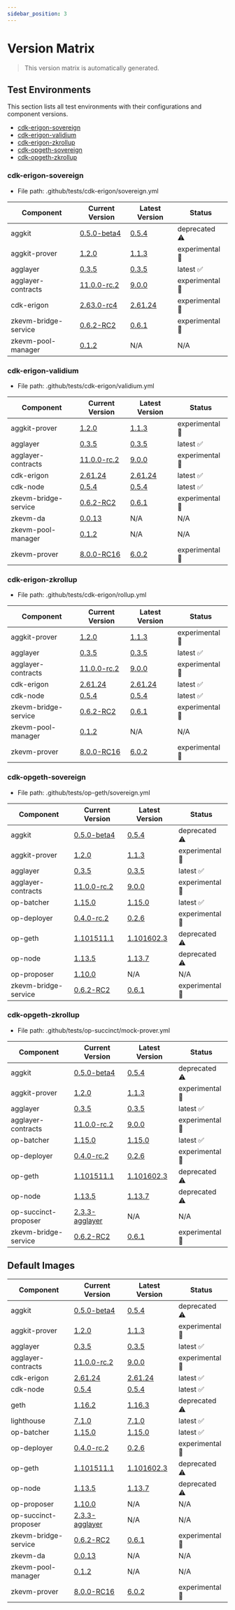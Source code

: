 ```yaml
---
sidebar_position: 3
---
```


# Version Matrix

> This version matrix is automatically generated.

## Test Environments

This section lists all test environments with their configurations and component versions.

- [cdk-erigon-sovereign](#cdk-erigon-sovereign)
- [cdk-erigon-validium](#cdk-erigon-validium)
- [cdk-erigon-zkrollup](#cdk-erigon-zkrollup)
- [cdk-opgeth-sovereign](#cdk-opgeth-sovereign)
- [cdk-opgeth-zkrollup](#cdk-opgeth-zkrollup)

### cdk-erigon-sovereign

- File path: .github/tests/cdk-erigon/sovereign.yml

| Component | Current Version | Latest Version | Status |
|-----------|-----------------|----------------|--------|
| aggkit | [0.5.0-beta4](https://github.com/agglayer/aggkit/releases/tag/v0.5.0-beta4) | [0.5.4](https://github.com/agglayer/aggkit/releases/tag/v0.5.4) | deprecated ⚠️ |
| aggkit-prover | [1.2.0](https://github.com/agglayer/provers/releases/tag/v1.2.0) | [1.1.3](https://github.com/agglayer/provers/releases/tag/v1.1.3) | experimental 🧪 |
| agglayer | [0.3.5](https://github.com/agglayer/agglayer/releases/tag/v0.3.5) | [0.3.5](https://github.com/agglayer/agglayer/releases/tag/v0.3.5) | latest ✅ |
| agglayer-contracts | [11.0.0-rc.2](https://github.com/agglayer/agglayer-contracts/releases/tag/v11.0.0-rc.2) | [9.0.0](https://github.com/agglayer/agglayer-contracts/releases/tag/v9.0.0) | experimental 🧪 |
| cdk-erigon | [2.63.0-rc4](https://github.com/0xPolygon/cdk-erigon/releases/tag/v2.63.0-rc4) | [2.61.24](https://github.com/0xPolygon/cdk-erigon/releases/tag/v2.61.24) | experimental 🧪 |
| zkevm-bridge-service | [0.6.2-RC2](https://github.com/0xPolygon/zkevm-bridge-service/releases/tag/v0.6.2-RC2) | [0.6.1](https://github.com/0xPolygon/zkevm-bridge-service/releases/tag/v0.6.1) | experimental 🧪 |
| zkevm-pool-manager | [0.1.2](https://github.com/0xPolygon/zkevm-pool-manager/releases/tag/v0.1.2) | N/A | N/A |

### cdk-erigon-validium

- File path: .github/tests/cdk-erigon/validium.yml

| Component | Current Version | Latest Version | Status |
|-----------|-----------------|----------------|--------|
| aggkit-prover | [1.2.0](https://github.com/agglayer/provers/releases/tag/v1.2.0) | [1.1.3](https://github.com/agglayer/provers/releases/tag/v1.1.3) | experimental 🧪 |
| agglayer | [0.3.5](https://github.com/agglayer/agglayer/releases/tag/v0.3.5) | [0.3.5](https://github.com/agglayer/agglayer/releases/tag/v0.3.5) | latest ✅ |
| agglayer-contracts | [11.0.0-rc.2](https://github.com/agglayer/agglayer-contracts/releases/tag/v11.0.0-rc.2) | [9.0.0](https://github.com/agglayer/agglayer-contracts/releases/tag/v9.0.0) | experimental 🧪 |
| cdk-erigon | [2.61.24](https://github.com/0xPolygon/cdk-erigon/releases/tag/v2.61.24) | [2.61.24](https://github.com/0xPolygon/cdk-erigon/releases/tag/v2.61.24) | latest ✅ |
| cdk-node | [0.5.4](https://github.com/0xPolygon/cdk/releases/tag/v0.5.4) | [0.5.4](https://github.com/0xPolygon/cdk/releases/tag/v0.5.4) | latest ✅ |
| zkevm-bridge-service | [0.6.2-RC2](https://github.com/0xPolygon/zkevm-bridge-service/releases/tag/v0.6.2-RC2) | [0.6.1](https://github.com/0xPolygon/zkevm-bridge-service/releases/tag/v0.6.1) | experimental 🧪 |
| zkevm-da | [0.0.13](https://github.com/0xPolygon/cdk-data-availability/releases/tag/v0.0.13) | N/A | N/A |
| zkevm-pool-manager | [0.1.2](https://github.com/0xPolygon/zkevm-pool-manager/releases/tag/v0.1.2) | N/A | N/A |
| zkevm-prover | [8.0.0-RC16](https://github.com/0xPolygon/zkevm-prover/releases/tag/v8.0.0-RC16) | [6.0.2](https://github.com/0xPolygon/zkevm-prover/releases/tag/v6.0.2) | experimental 🧪 |

### cdk-erigon-zkrollup

- File path: .github/tests/cdk-erigon/rollup.yml

| Component | Current Version | Latest Version | Status |
|-----------|-----------------|----------------|--------|
| aggkit-prover | [1.2.0](https://github.com/agglayer/provers/releases/tag/v1.2.0) | [1.1.3](https://github.com/agglayer/provers/releases/tag/v1.1.3) | experimental 🧪 |
| agglayer | [0.3.5](https://github.com/agglayer/agglayer/releases/tag/v0.3.5) | [0.3.5](https://github.com/agglayer/agglayer/releases/tag/v0.3.5) | latest ✅ |
| agglayer-contracts | [11.0.0-rc.2](https://github.com/agglayer/agglayer-contracts/releases/tag/v11.0.0-rc.2) | [9.0.0](https://github.com/agglayer/agglayer-contracts/releases/tag/v9.0.0) | experimental 🧪 |
| cdk-erigon | [2.61.24](https://github.com/0xPolygon/cdk-erigon/releases/tag/v2.61.24) | [2.61.24](https://github.com/0xPolygon/cdk-erigon/releases/tag/v2.61.24) | latest ✅ |
| cdk-node | [0.5.4](https://github.com/0xPolygon/cdk/releases/tag/v0.5.4) | [0.5.4](https://github.com/0xPolygon/cdk/releases/tag/v0.5.4) | latest ✅ |
| zkevm-bridge-service | [0.6.2-RC2](https://github.com/0xPolygon/zkevm-bridge-service/releases/tag/v0.6.2-RC2) | [0.6.1](https://github.com/0xPolygon/zkevm-bridge-service/releases/tag/v0.6.1) | experimental 🧪 |
| zkevm-pool-manager | [0.1.2](https://github.com/0xPolygon/zkevm-pool-manager/releases/tag/v0.1.2) | N/A | N/A |
| zkevm-prover | [8.0.0-RC16](https://github.com/0xPolygon/zkevm-prover/releases/tag/v8.0.0-RC16) | [6.0.2](https://github.com/0xPolygon/zkevm-prover/releases/tag/v6.0.2) | experimental 🧪 |

### cdk-opgeth-sovereign

- File path: .github/tests/op-geth/sovereign.yml

| Component | Current Version | Latest Version | Status |
|-----------|-----------------|----------------|--------|
| aggkit | [0.5.0-beta4](https://github.com/agglayer/aggkit/releases/tag/v0.5.0-beta4) | [0.5.4](https://github.com/agglayer/aggkit/releases/tag/v0.5.4) | deprecated ⚠️ |
| aggkit-prover | [1.2.0](https://github.com/agglayer/provers/releases/tag/v1.2.0) | [1.1.3](https://github.com/agglayer/provers/releases/tag/v1.1.3) | experimental 🧪 |
| agglayer | [0.3.5](https://github.com/agglayer/agglayer/releases/tag/v0.3.5) | [0.3.5](https://github.com/agglayer/agglayer/releases/tag/v0.3.5) | latest ✅ |
| agglayer-contracts | [11.0.0-rc.2](https://github.com/agglayer/agglayer-contracts/releases/tag/v11.0.0-rc.2) | [9.0.0](https://github.com/agglayer/agglayer-contracts/releases/tag/v9.0.0) | experimental 🧪 |
| op-batcher | [1.15.0](https://github.com/ethereum-optimism/optimism/releases/tag/op-batcher/v1.15.0) | [1.15.0](https://github.com/ethereum-optimism/optimism/releases/tag/op-batcher/v1.15.0) | latest ✅ |
| op-deployer | [0.4.0-rc.2](https://github.com/ethereum-optimism/optimism/releases/tag/op-deployer/v0.4.0-rc.2) | [0.2.6](https://github.com/ethereum-optimism/optimism/releases/tag/op-deployer/v0.2.6) | experimental 🧪 |
| op-geth | [1.101511.1](https://github.com/ethereum-optimism/op-geth/releases/tag/v1.101511.1) | [1.101602.3](https://github.com/ethereum-optimism/op-geth/releases/tag/v1.101602.3) | deprecated ⚠️ |
| op-node | [1.13.5](https://github.com/ethereum-optimism/optimism/releases/tag/op-node/v1.13.5) | [1.13.7](https://github.com/ethereum-optimism/optimism/releases/tag/op-node/v1.13.7) | deprecated ⚠️ |
| op-proposer | [1.10.0](https://github.com/ethereum-optimism/optimism/releases/tag/op-proposer/v1.10.0) | N/A | N/A |
| zkevm-bridge-service | [0.6.2-RC2](https://github.com/0xPolygon/zkevm-bridge-service/releases/tag/v0.6.2-RC2) | [0.6.1](https://github.com/0xPolygon/zkevm-bridge-service/releases/tag/v0.6.1) | experimental 🧪 |

### cdk-opgeth-zkrollup

- File path: .github/tests/op-succinct/mock-prover.yml

| Component | Current Version | Latest Version | Status |
|-----------|-----------------|----------------|--------|
| aggkit | [0.5.0-beta4](https://github.com/agglayer/aggkit/releases/tag/v0.5.0-beta4) | [0.5.4](https://github.com/agglayer/aggkit/releases/tag/v0.5.4) | deprecated ⚠️ |
| aggkit-prover | [1.2.0](https://github.com/agglayer/provers/releases/tag/v1.2.0) | [1.1.3](https://github.com/agglayer/provers/releases/tag/v1.1.3) | experimental 🧪 |
| agglayer | [0.3.5](https://github.com/agglayer/agglayer/releases/tag/v0.3.5) | [0.3.5](https://github.com/agglayer/agglayer/releases/tag/v0.3.5) | latest ✅ |
| agglayer-contracts | [11.0.0-rc.2](https://github.com/agglayer/agglayer-contracts/releases/tag/v11.0.0-rc.2) | [9.0.0](https://github.com/agglayer/agglayer-contracts/releases/tag/v9.0.0) | experimental 🧪 |
| op-batcher | [1.15.0](https://github.com/ethereum-optimism/optimism/releases/tag/op-batcher/v1.15.0) | [1.15.0](https://github.com/ethereum-optimism/optimism/releases/tag/op-batcher/v1.15.0) | latest ✅ |
| op-deployer | [0.4.0-rc.2](https://github.com/ethereum-optimism/optimism/releases/tag/op-deployer/v0.4.0-rc.2) | [0.2.6](https://github.com/ethereum-optimism/optimism/releases/tag/op-deployer/v0.2.6) | experimental 🧪 |
| op-geth | [1.101511.1](https://github.com/ethereum-optimism/op-geth/releases/tag/v1.101511.1) | [1.101602.3](https://github.com/ethereum-optimism/op-geth/releases/tag/v1.101602.3) | deprecated ⚠️ |
| op-node | [1.13.5](https://github.com/ethereum-optimism/optimism/releases/tag/op-node/v1.13.5) | [1.13.7](https://github.com/ethereum-optimism/optimism/releases/tag/op-node/v1.13.7) | deprecated ⚠️ |
| op-succinct-proposer | [2.3.3-agglayer](https://github.com/agglayer/op-succinct/releases/tag/v2.3.3-agglayer) | N/A | N/A |
| zkevm-bridge-service | [0.6.2-RC2](https://github.com/0xPolygon/zkevm-bridge-service/releases/tag/v0.6.2-RC2) | [0.6.1](https://github.com/0xPolygon/zkevm-bridge-service/releases/tag/v0.6.1) | experimental 🧪 |

## Default Images

| Component | Current Version | Latest Version | Status |
|-----------|-----------------|----------------|--------|
| aggkit | [0.5.0-beta4](https://github.com/agglayer/aggkit/releases/tag/v0.5.0-beta4) | [0.5.4](https://github.com/agglayer/aggkit/releases/tag/v0.5.4) | deprecated ⚠️ |
| aggkit-prover | [1.2.0](https://github.com/agglayer/provers/releases/tag/v1.2.0) | [1.1.3](https://github.com/agglayer/provers/releases/tag/v1.1.3) | experimental 🧪 |
| agglayer | [0.3.5](https://github.com/agglayer/agglayer/releases/tag/v0.3.5) | [0.3.5](https://github.com/agglayer/agglayer/releases/tag/v0.3.5) | latest ✅ |
| agglayer-contracts | [11.0.0-rc.2](https://github.com/agglayer/agglayer-contracts/releases/tag/v11.0.0-rc.2) | [9.0.0](https://github.com/agglayer/agglayer-contracts/releases/tag/v9.0.0) | experimental 🧪 |
| cdk-erigon | [2.61.24](https://github.com/0xPolygon/cdk-erigon/releases/tag/v2.61.24) | [2.61.24](https://github.com/0xPolygon/cdk-erigon/releases/tag/v2.61.24) | latest ✅ |
| cdk-node | [0.5.4](https://github.com/0xPolygon/cdk/releases/tag/v0.5.4) | [0.5.4](https://github.com/0xPolygon/cdk/releases/tag/v0.5.4) | latest ✅ |
| geth | [1.16.2](https://github.com/ethereum/go-ethereum/releases/tag/v1.16.2) | [1.16.3](https://github.com/ethereum/go-ethereum/releases/tag/v1.16.3) | deprecated ⚠️ |
| lighthouse | [7.1.0](https://github.com/sigp/lighthouse/releases/tag/v7.1.0) | [7.1.0](https://github.com/sigp/lighthouse/releases/tag/v7.1.0) | latest ✅ |
| op-batcher | [1.15.0](https://github.com/ethereum-optimism/optimism/releases/tag/op-batcher/v1.15.0) | [1.15.0](https://github.com/ethereum-optimism/optimism/releases/tag/op-batcher/v1.15.0) | latest ✅ |
| op-deployer | [0.4.0-rc.2](https://github.com/ethereum-optimism/optimism/releases/tag/op-deployer/v0.4.0-rc.2) | [0.2.6](https://github.com/ethereum-optimism/optimism/releases/tag/op-deployer/v0.2.6) | experimental 🧪 |
| op-geth | [1.101511.1](https://github.com/ethereum-optimism/op-geth/releases/tag/v1.101511.1) | [1.101602.3](https://github.com/ethereum-optimism/op-geth/releases/tag/v1.101602.3) | deprecated ⚠️ |
| op-node | [1.13.5](https://github.com/ethereum-optimism/optimism/releases/tag/op-node/v1.13.5) | [1.13.7](https://github.com/ethereum-optimism/optimism/releases/tag/op-node/v1.13.7) | deprecated ⚠️ |
| op-proposer | [1.10.0](https://github.com/ethereum-optimism/optimism/releases/tag/op-proposer/v1.10.0) | N/A | N/A |
| op-succinct-proposer | [2.3.3-agglayer](https://github.com/agglayer/op-succinct/releases/tag/v2.3.3-agglayer) | N/A | N/A |
| zkevm-bridge-service | [0.6.2-RC2](https://github.com/0xPolygon/zkevm-bridge-service/releases/tag/v0.6.2-RC2) | [0.6.1](https://github.com/0xPolygon/zkevm-bridge-service/releases/tag/v0.6.1) | experimental 🧪 |
| zkevm-da | [0.0.13](https://github.com/0xPolygon/cdk-data-availability/releases/tag/v0.0.13) | N/A | N/A |
| zkevm-pool-manager | [0.1.2](https://github.com/0xPolygon/zkevm-pool-manager/releases/tag/v0.1.2) | N/A | N/A |
| zkevm-prover | [8.0.0-RC16](https://github.com/0xPolygon/zkevm-prover/releases/tag/v8.0.0-RC16) | [6.0.2](https://github.com/0xPolygon/zkevm-prover/releases/tag/v6.0.2) | experimental 🧪 |
